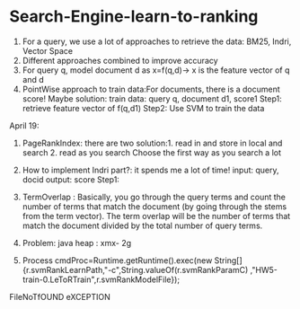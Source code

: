 # Search-Engine-learn-to-ranking

1. For a query, we use a lot of approaches to retrieve the data: BM25, Indri, Vector Space
2. Different approaches combined to improve accuracy
3. For query q, model document d as x=f(q,d)-> x is the feature vector of q and d
4. PointWise approach to train data:For documents, there is a document score!
   Maybe solution:
    train data: query q, document d1, score1
    Step1: retrieve feature vector of f(q,d1)
    Step2: Use SVM to train the data


April 19:
1. PageRankIndex: there are two solution:1. read in and store in local and search
                                         2. read as you search
                  Choose the first way as you search a lot

2. How to implement Indri part?: it spends me a lot of time!
   input: query, docid
   output: score
   Step1: 
3. TermOverlap : Basically, you go through the query terms and count the number of terms that match the document (by going through the stems from the term vector).
The term overlap will be the number of terms that match the document divided by the total number of query terms.
4. Problem: java heap : xmx- 2g
5. Process cmdProc=Runtime.getRuntime().exec(new String[]{r.svmRankLearnPath,"-c",String.valueOf(r.svmRankParamC)
        ,"HW5-train-0.LeToRTrain",r.svmRankModelFile});

  FileNoTfOUND eXCEPTION
